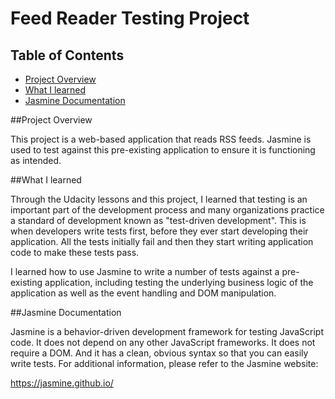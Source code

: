 # **Feed Reader Testing Project**


## Table of Contents

* [Project Overview](#project)
* [What I learned](#what)
* [Jasmine Documentation](#jasmine)

##Project Overview

This project is a web-based application that reads RSS feeds. Jasmine is used to test against this pre-existing application to ensure it is functioning as intended.

##What I learned

Through the Udacity lessons and this project, I learned that testing is an important part of the development process and many organizations practice a standard of development known as "test-driven development". This is when developers write tests first, before they ever start developing their application. All the tests initially fail and then they start writing application code to make these tests pass.

I learned how to use Jasmine to write a number of tests against a pre-existing application, including testing the underlying business logic of the application as well as the event handling and DOM manipulation.


##Jasmine Documentation

Jasmine is a behavior-driven development framework for testing JavaScript code. It does not depend on any other JavaScript frameworks. It does not require a DOM. And it has a clean, obvious syntax so that you can easily write tests. For additional information, please refer to the Jasmine website:

https://jasmine.github.io/
